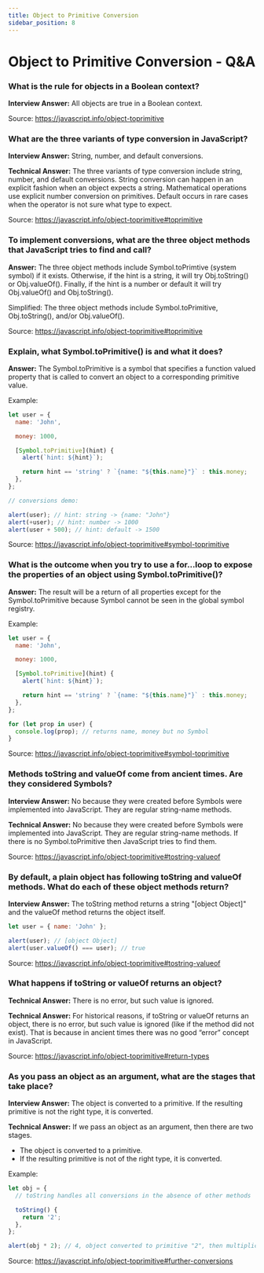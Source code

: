 ```yaml
---
title: Object to Primitive Conversion
sidebar_position: 8
---
```


# Object to Primitive Conversion - Q&A

### What is the rule for objects in a Boolean context?

**Interview Answer:** All objects are true in a Boolean context.

Source: <https://javascript.info/object-toprimitive>

### What are the three variants of type conversion in JavaScript?

**Interview Answer:** String, number, and default conversions.

**Technical Answer:** The three variants of type conversion include string, number, and default conversions. String conversion can happen in an explicit fashion when an object expects a string. Mathematical operations use explicit number conversion on primitives. Default occurs in rare cases when the operator is not sure what type to expect.

Source: <https://javascript.info/object-toprimitive#toprimitive>

### To implement conversions, what are the three object methods that JavaScript tries to find and call?

**Answer:** The three object methods include Symbol.toPrimtive (system symbol) if it exists. Otherwise, if the hint is a string, it will try Obj.toString() or Obj.valueOf(). Finally, if the hint is a number or default it will try Obj.valueOf() and Obj.toString().

Simplified: The three object methods include Symbol.toPrimitive, Obj.toString(), and/or Obj.valueOf().

Source: <https://javascript.info/object-toprimitive#toprimitive>

### Explain, what Symbol.toPrimitive() is and what it does?

**Answer:** The Symbol.toPrimitive is a symbol that specifies a function valued property that is called to convert an object to a corresponding primitive value.

Example:

```js
let user = {
  name: 'John',

  money: 1000,

  [Symbol.toPrimitive](hint) {
    alert(`hint: ${hint}`);

    return hint == 'string' ? `{name: "${this.name}"}` : this.money;
  },
};

// conversions demo:

alert(user); // hint: string -> {name: "John"}
alert(+user); // hint: number -> 1000
alert(user + 500); // hint: default -> 1500
```

Source: <https://javascript.info/object-toprimitive#symbol-toprimitive>

### What is the outcome when you try to use a for…loop to expose the properties of an object using Symbol.toPrimitive()?

**Answer:** The result will be a return of all properties except for the Symbol.toPrimitive because Symbol cannot be seen in the global symbol registry.

Example:

```js
let user = {
  name: 'John',

  money: 1000,

  [Symbol.toPrimitive](hint) {
    alert(`hint: ${hint}`);

    return hint == 'string' ? `{name: "${this.name}"}` : this.money;
  },
};

for (let prop in user) {
  console.log(prop); // returns name, money but no Symbol
}
```

Source: <https://javascript.info/object-toprimitive#symbol-toprimitive>

### Methods toString and valueOf come from ancient times. Are they considered Symbols?

**Interview Answer:** No because they were created before Symbols were implemented into JavaScript. They are regular string-name methods.

**Technical Answer:** No because they were created before Symbols were implemented into JavaScript. They are regular string-name methods. If there is no Symbol.toPrimitive then JavaScript tries to find them.

Source: <https://javascript.info/object-toprimitive#tostring-valueof>

### By default, a plain object has following toString and valueOf methods. What do each of these object methods return?

**Interview Answer:** The toString method returns a string "[object Object]" and the valueOf method returns the object itself.

```js
let user = { name: 'John' };

alert(user); // [object Object]
alert(user.valueOf() === user); // true
```

Source: <https://javascript.info/object-toprimitive#tostring-valueof>

### What happens if toString or valueOf returns an object?

**Technical Answer:** There is no error, but such value is ignored.

**Technical Answer:** For historical reasons, if toString or valueOf returns an object, there is no error, but such value is ignored (like if the method did not exist). That is because in ancient times there was no good “error” concept in JavaScript.

Source: <https://javascript.info/object-toprimitive#return-types>

### As you pass an object as an argument, what are the stages that take place?

**Interview Answer:** The object is converted to a primitive. If the resulting primitive is not the right type, it is converted.

**Technical Answer:** If we pass an object as an argument, then there are two stages.

- The object is converted to a primitive.
- If the resulting primitive is not of the right type, it is converted.

Example:

```js
let obj = {
  // toString handles all conversions in the absence of other methods

  toString() {
    return '2';
  },
};

alert(obj * 2); // 4, object converted to primitive "2", then multiplication made it a number
```

Source: <https://javascript.info/object-toprimitive#further-conversions>
